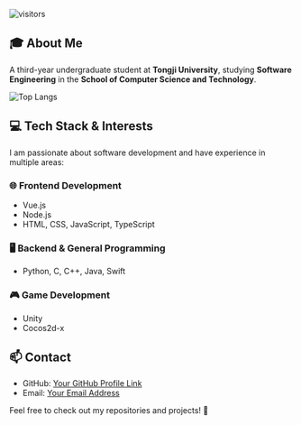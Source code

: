 ![visitors](https://visitor-badge.glitch.me/badge?page_id=lostbefore&left_color=green&right_color=red)
## 🎓 About Me
A third-year undergraduate student at **Tongji University**, studying **Software Engineering** in the **School of Computer Science and Technology**.

![Top Langs](https://github-readme-stats.vercel.app/api/top-langs/?username=lostbefore)

## 💻 Tech Stack & Interests
I am passionate about software development and have experience in multiple areas:

### 🌐 Frontend Development
- Vue.js
- Node.js
- HTML, CSS, JavaScript, TypeScript

### 🖥 Backend & General Programming
- Python, C, C++, Java, Swift

### 🎮 Game Development
- Unity
- Cocos2d-x

## 📫 Contact
- GitHub: [Your GitHub Profile Link](https://github.com/lostbefore)
- Email: [Your Email Address](lostbefore1129@gmail.com)

Feel free to check out my repositories and projects! 🚀




